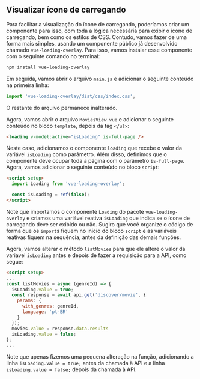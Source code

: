 ## Visualizar ícone de carregando

Para facilitar a visualização do ícone de carregando, poderíamos criar um componente para isso, com toda a lógica necessária para exibir o ícone de carregando, bem como os estilos de CSS. Contudo, vamos fazer de uma forma mais simples, usando um componente público já desenvolvido chamado `vue-loading-overlay`. Para isso, vamos instalar esse componente com o seguinte comando no terminal:

```bash
npm install vue-loading-overlay
```

Em seguida, vamos abrir o arquivo `main.js` e adicionar o seguinte conteúdo na primeira linha:

```js
import 'vue-loading-overlay/dist/css/index.css';
```

O restante do arquivo permanece inalterado.

Agora, vamos abrir o arquivo `MoviesView.vue` e adicionar o seguinte conteúdo no bloco `template`, depois da tag `</ul>`:

```html
<loading v-model:active="isLoading" is-full-page />
```

Neste caso, adicionamos o componente `loading` que recebe o valor da variável `isLoading` como parâmetro. Além disso, definimos que o componente deve ocupar toda a página com o parâmetro `is-full-page`. Agora, vamos adicionar o seguinte conteúdo no bloco `script`:

```html
<script setup>
  import Loading from 'vue-loading-overlay';

  const isLoading = ref(false);
</script>
```

Note que importamos o componente `Loading` do pacote `vue-loading-overlay` e criamos uma variável reativa `isLoading` que indica se o ícone de carregando deve ser exibido ou não. Sugiro que você organize o código de forma que os `import`s fiquem no início do bloco `script` e as variáveis reativas fiquem na sequência, antes da definição das demais funções.

Agora, vamos alterar o método `listMovies` para que ele altere o valor da variável `isLoading` antes e depois de fazer a requisição para a API, como segue:

```html
<script setup>
...
const listMovies = async (genreId) => {
  isLoading.value = true;
  const response = await api.get('discover/movie', {
    params: {
      with_genres: genreId,
      language: 'pt-BR'
    }
  });
  movies.value = response.data.results
  isLoading.value = false;
};
...
```

Note que apenas fizemos uma pequena alteração na função, adicionando a linha `isLoading.value = true;` antes da chamada à API e a linha `isLoading.value = false;` depois da chamada à API.
